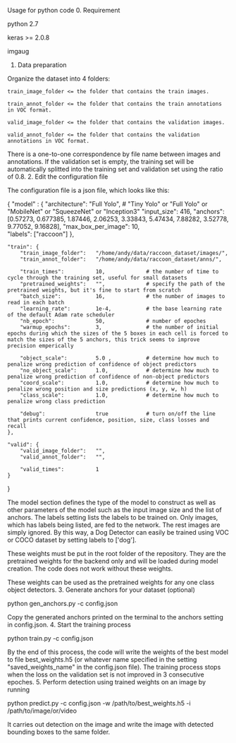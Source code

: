 Usage for python code
0. Requirement

python 2.7

keras >= 2.0.8

imgaug
1. Data preparation

Organize the dataset into 4 folders:

    train_image_folder <= the folder that contains the train images.

    train_annot_folder <= the folder that contains the train annotations in VOC format.

    valid_image_folder <= the folder that contains the validation images.

    valid_annot_folder <= the folder that contains the validation annotations in VOC format.

There is a one-to-one correspondence by file name between images and annotations. If the validation set is empty, the training set will be automatically splitted into the training set and validation set using the ratio of 0.8.
2. Edit the configuration file

The configuration file is a json file, which looks like this:

{
    "model" : {
        "architecture":         "Full Yolo",    # "Tiny Yolo" or "Full Yolo" or "MobileNet" or "SqueezeNet" or "Inception3"
        "input_size":           416,
        "anchors":              [0.57273, 0.677385, 1.87446, 2.06253, 3.33843, 5.47434, 7.88282, 3.52778, 9.77052, 9.16828],
        "max_box_per_image":    10,        
        "labels":               ["raccoon"]
    },

    "train": {
        "train_image_folder":   "/home/andy/data/raccoon_dataset/images/",
        "train_annot_folder":   "/home/andy/data/raccoon_dataset/anns/",      
          
        "train_times":          10,             # the number of time to cycle through the training set, useful for small datasets
        "pretrained_weights":   "",             # specify the path of the pretrained weights, but it's fine to start from scratch
        "batch_size":           16,             # the number of images to read in each batch
        "learning_rate":        1e-4,           # the base learning rate of the default Adam rate scheduler
        "nb_epoch":             50,             # number of epoches
        "warmup_epochs":        3,              # the number of initial epochs during which the sizes of the 5 boxes in each cell is forced to match the sizes of the 5 anchors, this trick seems to improve precision emperically

        "object_scale":         5.0 ,           # determine how much to penalize wrong prediction of confidence of object predictors
        "no_object_scale":      1.0,            # determine how much to penalize wrong prediction of confidence of non-object predictors
        "coord_scale":          1.0,            # determine how much to penalize wrong position and size predictions (x, y, w, h)
        "class_scale":          1.0,            # determine how much to penalize wrong class prediction

        "debug":                true            # turn on/off the line that prints current confidence, position, size, class losses and recall
    },

    "valid": {
        "valid_image_folder":   "",
        "valid_annot_folder":   "",

        "valid_times":          1
    }
}

The model section defines the type of the model to construct as well as other parameters of the model such as the input image size and the list of anchors. The labels setting lists the labels to be trained on. Only images, which has labels being listed, are fed to the network. The rest images are simply ignored. By this way, a Dog Detector can easily be trained using VOC or COCO dataset by setting labels to ['dog'].


These weights must be put in the root folder of the repository. They are the pretrained weights for the backend only and will be loaded during model creation. The code does not work without these weights.


These weights can be used as the pretrained weights for any one class object detectors.
3. Generate anchors for your dataset (optional)

python gen_anchors.py -c config.json

Copy the generated anchors printed on the terminal to the anchors setting in config.json.
4. Start the training process

python train.py -c config.json

By the end of this process, the code will write the weights of the best model to file best_weights.h5 (or whatever name specified in the setting "saved_weights_name" in the config.json file). The training process stops when the loss on the validation set is not improved in 3 consecutive epoches.
5. Perform detection using trained weights on an image by running

python predict.py -c config.json -w /path/to/best_weights.h5 -i /path/to/image/or/video

It carries out detection on the image and write the image with detected bounding boxes to the same folder.
